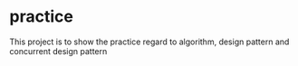 # practice
This project is to show the practice regard to algorithm, design pattern and concurrent design pattern
